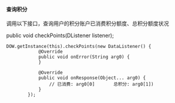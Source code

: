 #### 查询积分

调用以下接口，查询用户的积分账户已消费积分额度、总积分额度状况

public void checkPoints\(DListener listener\);

```
DOW.getInstance(this).checkPoints(new DataListener() {
            @Override
            public void onError(String arg0) {
            }

            @Override
            public void onResponse(Object... arg0) {
                // 已消费: arg0[0]       总积分: arg0[1])
            }
        });
```

 

